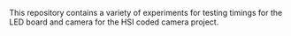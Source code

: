 This repository contains a variety of experiments for testing timings for the LED board and camera for the HSI coded camera project.